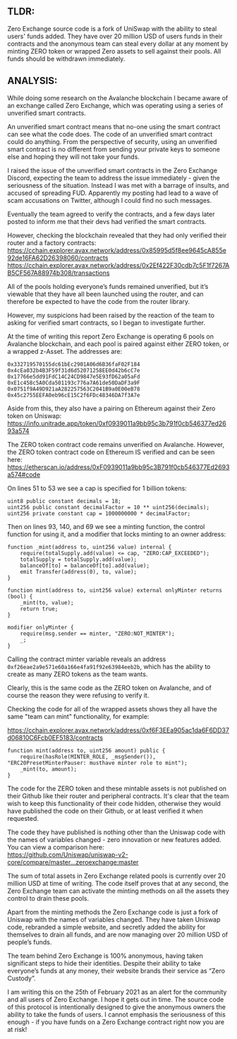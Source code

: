 ## TLDR:
Zero Exchange source code is a fork of UniSwap with the ability to steal users' funds added. They have over 20 million USD of users funds in their contracts and the anonymous team can steal every dollar at any moment by minting ZERO token or wrapped Zero assets to sell against their pools. All funds should be withdrawn immediately.

## ANALYSIS:
While doing some research on the Avalanche blockchain I became aware of an exchange called Zero Exchange, which was operating using a series of unverified smart contracts.

An unverified smart contract means that no-one using the smart contract can see what the code does. The code of an unverified smart contract could do anything. From the perspective of security, using an unverified smart contract is no different from sending your private keys to someone else and hoping they will not take your funds.

I raised the issue of the unverified smart contracts in the Zero Exchange Discord, expecting the team to address the issue immediately - given the seriousness of the situation. Instead I was met with a barrage of insults, and accused of spreading FUD. Apparently my posting had lead to a wave of scam accusations on Twitter, although I could find no such messages.

Eventually the team agreed to verify the contracts, and a few days later posted to inform me that their devs had verified the smart contracts.

However, checking the blockchain revealed that they had only verified their router and a factory contracts:
https://cchain.explorer.avax.network/address/0x85995d5f8ee9645cA855e92de16FA62D26398060/contracts
https://cchain.explorer.avax.network/address/0x2Ef422F30cdb7c5F1f7267AB5CF567A88974b308/transactions

All of the pools holding everyone’s funds remained unverified, but it’s viewable that they have all been launched using the router, and can therefore be expected to have the code from the router library.

However, my suspicions had been raised by the reaction of the team to asking for verified smart contracts, so I began to investigate further.

At the time of writing this report Zero Exchange is operating 6 pools on Avalanche blockchain, and each pool is paired against either ZERO token, or a wrapped z-Asset. The addresses are:
```
0x332719570155dc61bEc2901A06d6B36faF02F184
0x4cEa032b4B3F59f31d6d52071258EE0d42b6cC7e
0x17766e5dd91FdC14C24CD9847e5E93fD62a05aFd
0xE1c458c5A0Cda501193c776a7A61de50DaDF3a9F
0x0751f9A49D921aA282257563C2041B9a0E00eB78
0x45c2755EEFA0eb96cE15C2f6FDc48346DA7f3A7e
```

Aside from this, they also have a pairing on Ethereum against their Zero token on Uniswap:
https://info.unitrade.app/token/0xf0939011a9bb95c3b791f0cb546377ed2693a574

The ZERO token contract code remains unverified on Avalanche. However, the ZERO token contract code on Ethereum IS verified and can be seen here:
https://etherscan.io/address/0xF0939011a9bb95c3B791f0cb546377Ed2693a574#code

On lines 51 to 53 we see a cap is specified for 1 billion tokens:
```
uint8 public constant decimals = 18;
uint256 public constant decimalFactor = 10 ** uint256(decimals);
uint256 private constant cap = 1000000000 * decimalFactor;
```

Then on lines 93, 140, and 69 we see a minting function, the control function for using it, and a modifier that locks minting to an owner address:
```
function _mint(address to, uint256 value) internal {
    require(totalSupply.add(value) <= cap, "ZERO:CAP_EXCEEDED");
    totalSupply = totalSupply.add(value);
    balanceOf[to] = balanceOf[to].add(value);
    emit Transfer(address(0), to, value);
}

function mint(address to, uint256 value) external onlyMinter returns (bool) {
    _mint(to, value);
    return true;
}

modifier onlyMinter {
    require(msg.sender == minter, "ZERO:NOT_MINTER");
    _;
}
```

Calling the contract minter variable reveals an address `0xf26eae2a9e571e60a166e4fa91f92e63984eeb2b`, which has the ability to create as many ZERO tokens as the team wants.

Clearly, this is the same code as the ZERO token on Avalanche, and of course the reason they were refusing to verify it.

Checking the code for all of the wrapped assets shows they all have the same "team can mint" functionality, for example:

https://cchain.explorer.avax.network/address/0xf6F3EEa905ac1da6F6DD37d06810C6Fcb0EF5183/contracts
```
function mint(address to, uint256 amount) public {
    require(hasRole(MINTER_ROLE, _msgSender()), "ERC20PresetMinterPauser: musthave minter role to mint");
    _mint(to, amount);
}
```

The code for the ZERO token and these mintable assets is not published on their Github like their router and peripheral contracts. It's clear that the team wish to keep this functionality of their code hidden, otherwise they would have published the code on their Github, or at least verified it when requested.

The code they have published is nothing other than the Uniswap code with the names of variables changed - zero innovation or new features added. You can view a comparison here:  
https://github.com/Uniswap/uniswap-v2-core/compare/master...zeroexchange:master

The sum of total assets in Zero Exchange related pools is currently over 20 million USD at time of writing. The code itself proves that at any second, the Zero Exchange team can activate the minting methods on all the assets they control to drain these pools.

Apart from the minting methods the Zero Exchange code is just a fork of Uniswap with the names of variables changed. They have taken Uniswap code, rebranded a simple website, and secretly added the ability for themselves to drain all funds, and are now managing over 20 million USD of people’s funds.

The team behind Zero Exchange is 100% anonymous, having taken significant steps to hide their identities. Despite their ability to take everyone’s funds at any money, their website brands their service as “Zero Custody”.

I am writing this on the 25th of February 2021 as an alert for the community and all users of Zero Exchange. I hope it gets out in time. The source code of this protocol is intentionally designed to give the anonymous owners the ability to take the funds of users. I cannot emphasis the seriousness of this enough - if you have funds on a Zero Exchange contract right now you are at risk!
